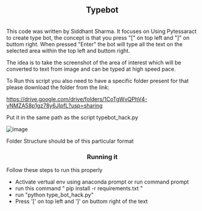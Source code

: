 <h2 align='center'> Typebot </h2>
<lr><br>
This code was written by Siddhant Sharma. It focuses on Using Pytessaract to create type bot, 
the concept is that you press "[" on top left and "]" on buttom right.
When pressed "Enter" the bot will type all the text on the selected area within the top left and 
buttom right.

The idea is to take the screenshot of the area of interest which will be converted to text from image and can be typed at high speed pace.

To Run this script you also need to have a specific folder present for that please download the folder from the link: 

https://drive.google.com/drive/folders/1CoTgWvQPhV4-yNMZA58p1gz78y6JIpfL?usp=sharing

Put it in the same path as the script typebot_hack.py

  ![image](https://user-images.githubusercontent.com/80937266/220747124-a17eaf4f-824d-413e-b4da-8b3bc4ca2dee.png) 

  
  <p> Folder Structure should be of this particular format </p>

<h3 align='center'> Running it </h3>
<p> Follow these steps to run this properly 
  <ul>
    <li> Activate vertual env using anaconda prompt or run command prompt </li>
    <li> run this command " pip install -r requirements.txt " </li>
    <li> run "python type_bot_hack.py" </li>
    <li> Press '[' on top left and ']' on buttom right of the text </li>
  </ul>
</p>
              
